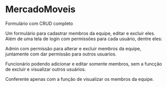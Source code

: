 # MercadoMoveis
Formulário com CRUD completo 

Um formulário para cadastrar membros da equipe, editar e excluir eles.
Além de uma tela de login com permissões para cada usuário, dentre eles:

Admin com permissão para alterar e excluir membros da equipe, juntamente com dar permissão para outros usuarios.

Funcionário podendo adicionar e editar somente membros, sem a funcção de excluir e visualizar outros usuários.

Conferente apenas com a função de visualizar os membros da equipe.
